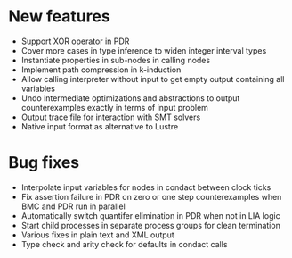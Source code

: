 # New features 
- Support XOR operator in PDR
- Cover more cases in type inference to widen integer interval types 
- Instantiate properties in sub-nodes in calling nodes 
- Implement path compression in k-induction
- Allow calling interpreter without input to get empty output containing all variables 
- Undo intermediate optimizations and abstractions to output counterexamples exactly in terms of input problem
- Output trace file for interaction with SMT solvers
- Native input format as alternative to Lustre

# Bug fixes 
- Interpolate input variables for nodes in condact between clock ticks 
- Fix assertion failure in PDR on zero or one step counterexamples when BMC and PDR run in parallel
- Automatically switch quantifer elimination in PDR when not in LIA logic
- Start child processes in separate process groups for clean termination
- Various fixes in plain text and XML output
- Type check and arity check for defaults in condact calls
